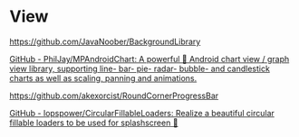 # View

https://github.com/JavaNoober/BackgroundLibrary

[GitHub - PhilJay/MPAndroidChart: A powerful 🚀 Android chart view / graph view library, supporting line- bar- pie- radar- bubble- and candlestick charts as well as scaling, panning and animations.](https://github.com/PhilJay/MPAndroidChart)

https://github.com/akexorcist/RoundCornerProgressBar

[GitHub - lopspower/CircularFillableLoaders: Realize a beautiful circular fillable loaders to be used for splashscreen 🌊](https://github.com/lopspower/CircularFillableLoaders)
